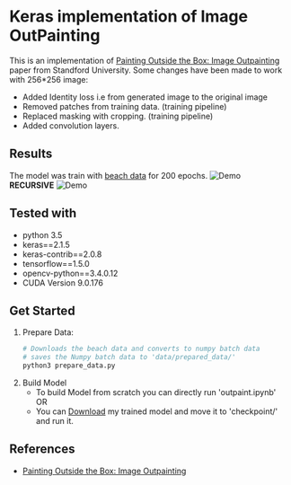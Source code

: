 # Keras implementation of Image OutPainting

This is an implementation of [Painting Outside the Box: Image Outpainting](https://cs230.stanford.edu/projects_spring_2018/posters/8265861.pdf) paper from Standford University. 
Some changes have been made to work with 256*256 image:
  - Added Identity loss i.e from generated image to the original image
  - Removed patches from training data. (training pipeline)
  - Replaced masking with cropping. (training pipeline)
  - Added convolution layers.

## Results
The model was train with [beach data](http://cvcl.mit.edu/scenedatabase/coast.zip)  for 200 epochs.
![Demo](https://i.imgur.com/lmhhIqv.png)
<br/>
**RECURSIVE**
![Demo](https://i.imgur.com/RCp4Wzc.png)

## Tested with
  - python 3.5
  - keras==2.1.5
  - keras-contrib==2.0.8
  - tensorflow==1.5.0
  - opencv-python==3.4.0.12
  - CUDA Version 9.0.176

## Get Started
1. Prepare Data:
      ```sh
      # Downloads the beach data and converts to numpy batch data
      # saves the Numpy batch data to 'data/prepared_data/'
      python3 prepare_data.py
      ```
2. Build Model
    * To build Model from scratch you can directly run 'outpaint.ipynb'
  <br/>OR<br/>
    * You can [Download](https://drive.google.com/file/d/1548iAtsNf3wLSc1i5zYy-HX8_TW95wi_/view?usp=sharing) my trained model and move it to 'checkpoint/' and run it.

## References
* [Painting Outside the Box: Image Outpainting](https://cs230.stanford.edu/projects_spring_2018/posters/8265861.pdf)
